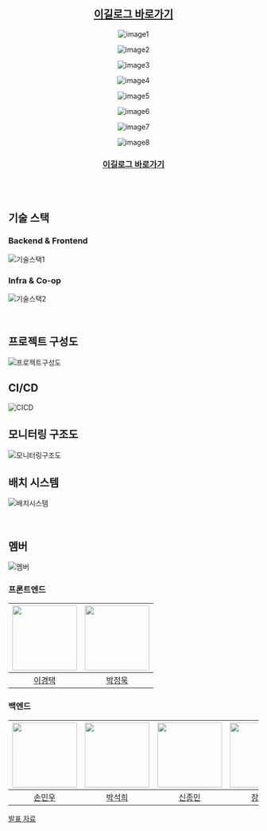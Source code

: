 <div align="center">

## [이길로그 바로가기](https://yigil.co.kr)

![image1](https://github.com/Kernel360/f1-Yigil/blob/develop/assets/main.png?raw=true)

![image2](https://github.com/Kernel360/f1-Yigil/blob/develop/assets/edit_place.png?raw=true)

![image3](https://github.com/Kernel360/f1-Yigil/blob/develop/assets/edit_course.png?raw=true)

![image4](https://github.com/Kernel360/f1-Yigil/blob/develop/assets/search_course.png?raw=true)

![image5](https://github.com/Kernel360/f1-Yigil/blob/develop/assets/search_map.png?raw=true)

![image6](https://github.com/Kernel360/f1-Yigil/blob/develop/assets/recommend_place.png?raw=true)

![image7](https://github.com/Kernel360/f1-Yigil/blob/develop/assets/mypage.png?raw=true)

![image8](https://github.com/Kernel360/f1-Yigil/blob/develop/assets/mobile.png?raw=true)

### [이길로그 바로가기](https://yigil.co.kr)

<br>

</div>

<br>

## 기술 스택

### Backend & Frontend

![기술스택1](https://github.com/Kernel360/f1-Yigil/blob/develop/assets/skill_stack1.png?raw=true)

### Infra & Co-op

![기술스택2](https://github.com/Kernel360/f1-Yigil/blob/develop/assets/skill_stack2.png?raw=true)

<br>

## 프로젝트 구성도

![프로젝트구성도](https://github.com/Kernel360/f1-Yigil/blob/develop/assets/project_structure.png?raw=true)

## CI/CD

![CICD](https://github.com/Kernel360/f1-Yigil/blob/develop/assets/ci_cd.png?raw=true)

## 모니터링 구조도

![모니터링구조도](https://github.com/Kernel360/f1-Yigil/blob/develop/assets/monitor_structure.png?raw=true)

## 배치 시스템

![배치시스템](https://github.com/Kernel360/f1-Yigil/blob/develop/assets/batch_structure.png?raw=true)

<br>

## 멤버

![멤버](https://github.com/Kernel360/f1-Yigil/blob/develop/assets/team.png?raw=true)

### 프론트엔드

| <img src="https://avatars.githubusercontent.com/u/97086762?v=4" width="130" height="130"> | <img src ="https://avatars.githubusercontent.com/u/8166749?v=4" width="130" height="130"> |
| :---------------------------------------------------------------------------------------: | :---------------------------------------------------------------------------------------: |
|                          [이경택](https://github.com/davidktlee)                          |                         [박정욱](https://github.com/hatchling13)                          |

### 백엔드

| <img src="https://avatars.githubusercontent.com/u/118032886?v=4" width="130" height="130"> | <img src="https://avatars.githubusercontent.com/u/101683784?v=4" width="130" height="130"> | <img src="https://avatars.githubusercontent.com/u/124959156?v=4" width="130" height="130"> | <img src="https://avatars.githubusercontent.com/u/80247908?v=4" width="130" height="130"> |
| :----------------------------------------------------------------------------------------: | :----------------------------------------------------------------------------------------: | :----------------------------------------------------------------------------------------: | :---------------------------------------------------------------------------------------: |
|                           [손민우](https://github.com/minson96)                            |                          [박석희](https://github.com/stoneHee99)                           |                          [신종민](https://github.com/ShineCorine)                          |                           [장호윤](https://github.com/Uknow928)                           |


[발표 자료](https://docs.google.com/presentation/d/1N9lMXZxVvgh2tXTOIiMeZSenrc-aH0WZPwsuBEA7wVw/edit?usp=sharing)
